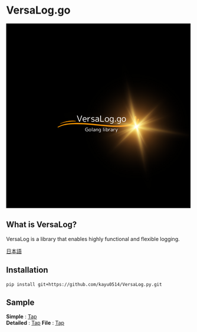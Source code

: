 # VersaLog.go

![logo](/image/logo.png)

## What is VersaLog?

VersaLog is a library that enables highly functional and flexible logging.

[日本語](README.md)

## Installation

```
pip install git+https://github.com/kayu0514/VersaLog.py.git
```

## Sample

**Simple** : [Tap](/tests/simple_test.go)  
**Detailed** : [Tap](/tests/detailed_test.go)
**File** : [Tap](/tests/file_test.go)

